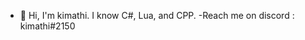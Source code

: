 - 👋 Hi, I'm kimathi.
I know C#, Lua, and CPP.
-Reach me on discord : kimathi#2150

<!---
kimathidevv/kimathidevv is a ✨ special ✨ repository because its `README.md` (this file) appears on your GitHub profile.
You can click the Preview link to take a look at your changes.
--->

